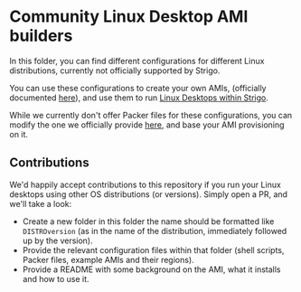 # Community Linux Desktop AMI builders

In this folder, you can find different configurations for different Linux distributions, currently not officially supported by Strigo.

You can use these configurations to create your own AMIs, (officially documented [here](http://help.strigo.io/en/articles/4248818-set-up-linux-based-labs-with-a-desktop-interface)), and use them to run [Linux Desktops within Strigo](http://help.strigo.io/en/articles/4245713-configure-lab-interfaces).

While we currently don't offer Packer files for these configurations, you can modify the one we officially provide [here](https://github.com/strigo/ami-bakery-linuxdesktop/blob/master/main.json), and base your AMI provisioning on it.

## Contributions

We'd happily accept contributions to this repository if you run your Linux desktops using other OS distributions (or versions). Simply open a PR, and we'll take a look:

* Create a new folder in this folder the name should be formatted like `DISTROversion` (as in the name of the distribution, immediately followed up by the version).
* Provide the relevant configuration files within that folder (shell scripts, Packer files, example AMIs and their regions).
* Provide a README with some background on the AMI, what it installs and how to use it.
